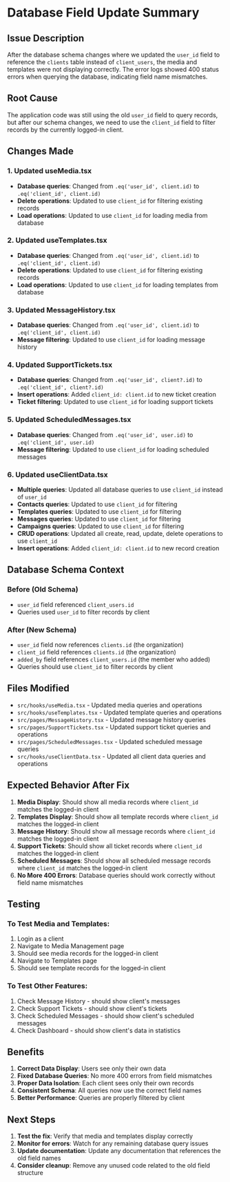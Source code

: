 # Database Field Update Summary

## Issue Description
After the database schema changes where we updated the `user_id` field to reference the `clients` table instead of `client_users`, the media and templates were not displaying correctly. The error logs showed 400 status errors when querying the database, indicating field name mismatches.

## Root Cause
The application code was still using the old `user_id` field to query records, but after our schema changes, we need to use the `client_id` field to filter records by the currently logged-in client.

## Changes Made

### 1. Updated useMedia.tsx
- **Database queries**: Changed from `.eq('user_id', client.id)` to `.eq('client_id', client.id)`
- **Delete operations**: Updated to use `client_id` for filtering existing records
- **Load operations**: Updated to use `client_id` for loading media from database

### 2. Updated useTemplates.tsx
- **Database queries**: Changed from `.eq('user_id', client.id)` to `.eq('client_id', client.id)`
- **Delete operations**: Updated to use `client_id` for filtering existing records
- **Load operations**: Updated to use `client_id` for loading templates from database

### 3. Updated MessageHistory.tsx
- **Database queries**: Changed from `.eq('user_id', client.id)` to `.eq('client_id', client.id)`
- **Message filtering**: Updated to use `client_id` for loading message history

### 4. Updated SupportTickets.tsx
- **Database queries**: Changed from `.eq('user_id', client?.id)` to `.eq('client_id', client?.id)`
- **Insert operations**: Added `client_id: client.id` to new ticket creation
- **Ticket filtering**: Updated to use `client_id` for loading support tickets

### 5. Updated ScheduledMessages.tsx
- **Database queries**: Changed from `.eq('user_id', user.id)` to `.eq('client_id', user.id)`
- **Message filtering**: Updated to use `client_id` for loading scheduled messages

### 6. Updated useClientData.tsx
- **Multiple queries**: Updated all database queries to use `client_id` instead of `user_id`
- **Contacts queries**: Updated to use `client_id` for filtering
- **Templates queries**: Updated to use `client_id` for filtering
- **Messages queries**: Updated to use `client_id` for filtering
- **Campaigns queries**: Updated to use `client_id` for filtering
- **CRUD operations**: Updated all create, read, update, delete operations to use `client_id`
- **Insert operations**: Added `client_id: client.id` to new record creation

## Database Schema Context

### Before (Old Schema)
- `user_id` field referenced `client_users.id`
- Queries used `user_id` to filter records by client

### After (New Schema)
- `user_id` field now references `clients.id` (the organization)
- `client_id` field references `clients.id` (the organization)
- `added_by` field references `client_users.id` (the member who added)
- Queries should use `client_id` to filter records by client

## Files Modified

- `src/hooks/useMedia.tsx` - Updated media queries and operations
- `src/hooks/useTemplates.tsx` - Updated template queries and operations
- `src/pages/MessageHistory.tsx` - Updated message history queries
- `src/pages/SupportTickets.tsx` - Updated support ticket queries and operations
- `src/pages/ScheduledMessages.tsx` - Updated scheduled message queries
- `src/hooks/useClientData.tsx` - Updated all client data queries and operations

## Expected Behavior After Fix

1. **Media Display**: Should show all media records where `client_id` matches the logged-in client
2. **Templates Display**: Should show all template records where `client_id` matches the logged-in client
3. **Message History**: Should show all message records where `client_id` matches the logged-in client
4. **Support Tickets**: Should show all ticket records where `client_id` matches the logged-in client
5. **Scheduled Messages**: Should show all scheduled message records where `client_id` matches the logged-in client
6. **No More 400 Errors**: Database queries should work correctly without field name mismatches

## Testing

### To Test Media and Templates:
1. Login as a client
2. Navigate to Media Management page
3. Should see media records for the logged-in client
4. Navigate to Templates page
5. Should see template records for the logged-in client

### To Test Other Features:
1. Check Message History - should show client's messages
2. Check Support Tickets - should show client's tickets
3. Check Scheduled Messages - should show client's scheduled messages
4. Check Dashboard - should show client's data in statistics

## Benefits

1. **Correct Data Display**: Users see only their own data
2. **Fixed Database Queries**: No more 400 errors from field mismatches
3. **Proper Data Isolation**: Each client sees only their own records
4. **Consistent Schema**: All queries now use the correct field names
5. **Better Performance**: Queries are properly filtered by client

## Next Steps

1. **Test the fix**: Verify that media and templates display correctly
2. **Monitor for errors**: Watch for any remaining database query issues
3. **Update documentation**: Update any documentation that references the old field names
4. **Consider cleanup**: Remove any unused code related to the old field structure
